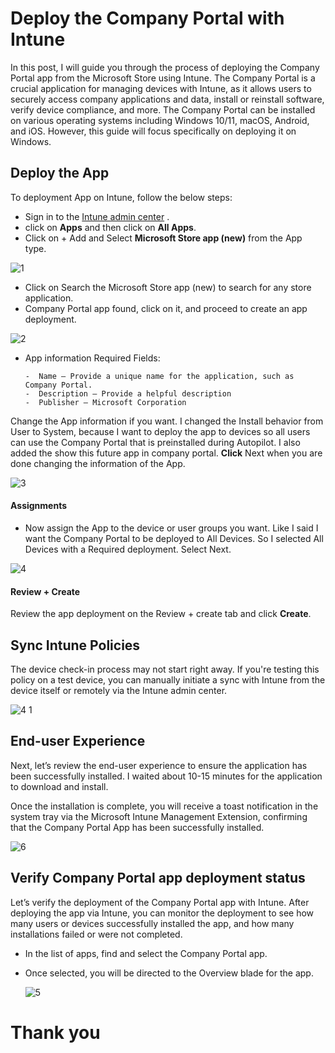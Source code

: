 # Deploy the Company Portal with Intune

In this post, I will guide you through the process of deploying the Company Portal app from the Microsoft Store using Intune. The Company Portal is a crucial application for managing devices with Intune, as it allows users to securely access company applications and data, install or reinstall software, verify device compliance, and more.
The Company Portal can be installed on various operating systems including Windows 10/11, macOS, Android, and iOS. However, this guide will focus specifically on deploying it on Windows.

## Deploy the App
  To deployment App on Intune, follow the below steps:

  - Sign in to the [Intune admin center](https://intune.microsoft.com/) .
  - click on **Apps** and then click on **All Apps**.
  - Click on + Add and Select **Microsoft Store app (new)** from the App type.
 

![1](https://github.com/user-attachments/assets/2b14a986-2572-4654-b21c-aded88df0315)


  - Click on Search the Microsoft Store app (new) to search for any store application.
  - Company Portal app found, click on it, and proceed to create an app deployment.



![2](https://github.com/user-attachments/assets/4a1a8113-3823-4b78-8297-748d8aa7c843)


- App information Required Fields:
  
      -  Name – Provide a unique name for the application, such as Company Portal.
      -  Description – Provide a helpful description
      -  Publisher – Microsoft Corporation
  
Change the App information if you want. I changed the Install behavior from User to System, because I want to deploy the app to devices so all users can use the Company Portal that is preinstalled during Autopilot.
I also added the show this future app in company portal. **Click** Next when you are done changing the information of the App.


![3](https://github.com/user-attachments/assets/529487b4-d18f-40ec-ad2a-7a26fadaf750)



#### Assignments

 
 -   Now assign the App to the device or user groups you want. Like I said I want the Company Portal to be deployed to All Devices. So I selected All Devices with a Required deployment. Select Next.

   ![4](https://github.com/user-attachments/assets/224aa5d7-94a8-424a-8813-578106a4e863)


#### Review + Create

Review the app deployment on the Review + create tab and click **Create**.

## Sync Intune Policies

The device check-in process may not start right away. If you're testing this policy on a test device, you can manually initiate a sync with Intune from the device itself or remotely via the Intune admin center.

![4 1](https://github.com/user-attachments/assets/abb00448-1f4e-476e-876d-dae3cc3ce915)


## End-user Experience

Next, let’s review the end-user experience to ensure the application has been successfully installed. I waited about 10-15 minutes for the application to download and install.

Once the installation is complete, you will receive a toast notification in the system tray via the Microsoft Intune Management Extension, confirming that the Company Portal App has been successfully installed.


![6](https://github.com/user-attachments/assets/dcb6a9ca-c1c5-4960-86ff-5a5e2627f4c8)


## Verify Company Portal app deployment status 

Let’s verify the deployment of the Company Portal app with Intune. After deploying the app via Intune, you can monitor the deployment to see how many users or devices successfully installed the app, and how many installations failed or were not completed.
- In the list of apps, find and select the Company Portal app.
- Once selected, you will be directed to the Overview blade for the app.


  ![5](https://github.com/user-attachments/assets/925e1d5e-6341-4be6-bfaf-cc26e245297f)




# Thank you 

